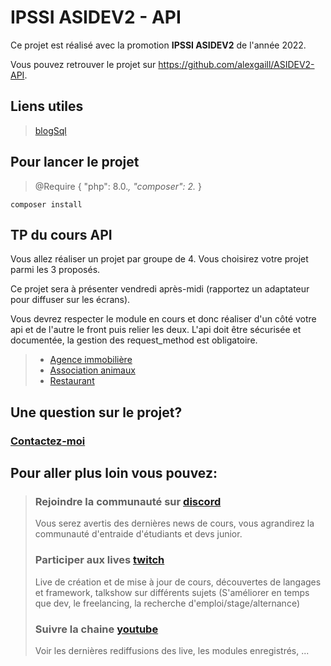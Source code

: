 # IPSSI ASIDEV2 - API 

Ce projet est réalisé avec la promotion **IPSSI ASIDEV2** de l'année 2022.

Vous pouvez retrouver le projet sur <https://github.com/alexgaill/ASIDEV2-API>.


## Liens utiles
> [blogSql](https://github.com/alexgaill/blogsql)


## Pour lancer le projet

> @Require {
>    "php": 8.0.*,
>    "composer": 2.*
>}
>

 ``` composer install ```

## TP du cours API

Vous allez réaliser un projet par groupe de 4.
Vous choisirez votre projet parmi les 3 proposés.

Ce projet sera à présenter vendredi après-midi (rapportez un adaptateur pour diffuser sur les écrans).

Vous devrez respecter le module en cours et donc réaliser d'un côté votre api et de l'autre le front puis relier les deux. L'api doit être sécurisée et documentée, la gestion des request_method est obligatoire.


> - [Agence immobilière](tp/agency.md)
> - [Association animaux](tp/association.md)
> - [Restaurant](tp/restaurant.md)

## Une question sur le projet? 
### [Contactez-moi](mailto:contact@steptosuccess.com)

## Pour aller plus loin vous pouvez:

> ### Rejoindre la communauté sur [discord](https://discord.gg/zDm8RX8jYb)
> Vous serez avertis des dernières news de cours, vous agrandirez la communauté d'entraide d'étudiants et devs junior.
>
> ### Participer aux lives [twitch](https://www.twitch.tv/alex_gaill)
> Live de création et de mise à jour de cours, découvertes de langages et framework, talkshow sur différents sujets (S'améliorer en temps que dev, le freelancing, la recherche d'emploi/stage/alternance)
> ### Suivre la chaine [youtube](https://www.youtube.com/channel/UCgj5orSaIhJ8r7tVT6qjr3Q)
> Voir les dernières rediffusions des live, les modules enregistrés, ...

